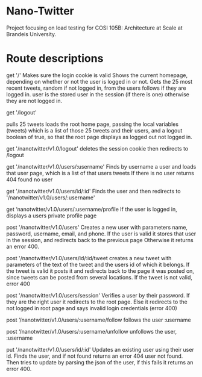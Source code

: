 # Nano-Twitter
Project focusing on load testing for COSI 105B: Architecture at Scale at Brandeis University.

# Route descriptions

get '/'
Makes sure the login cookie is valid
Shows the current homepage, depending on whether or not the user is logged in or not. 
Gets the 25 most recent tweets, random if not logged in, from the users follows if they are logged in. 
user is the stored user in the session (if there is one) otherwise they are not logged in. 

get '/logout'

pulls 25 tweets
loads the root home page, passing the local variables (tweets) which is a list of those 25 tweets and their users, and a logout boolean of true, so that the root page displays as logged out not logged in. 

get '/nanotwitter/v1.0/logout'
deletes the session cookie then redirects to /logout

get '/nanotwitter/v1.0/users/:username'
Finds by username a user and loads that user page, which is a list of that users tweets
If there is no user returns 404 found no user

get '/nanotwitter/v1.0/users/id/:id'
Finds the user and then redirects to '/nanotwitter/v1.0/users/:username'

get ‘nanotwitter/v1.0/users/:username/profile
If the user is logged in, displays a users private profile page

post '/nanotwitter/v1.0/users'
Creates a new user with parameters name, password, username, email, and phone. If the user is valid it stores that user in the session, and redirects back to the previous page
Otherwise it returns an error 400. 

post '/nanotwitter/v1.0/users/id/:id/tweet
creates a new tweet with parameters of the text of the tweet and the users id of which it belongs. 
If the tweet is valid it posts it and redirects back to the page it was posted on, since tweets can be posted from several locations. 
If the tweet is not valid, error 400

post '/nanotwitter/v1.0/users/session'
Verifies a user by their password. If they are the right user it redirects to the root page. Else it redirects to the not logged in root page and says invalid login credentials (error 400)


post ‘/nanotwitter/v1.0/users/:username/follow
follows the user :username

post ‘/nanotwitter/v1.0/users/:username/unfollow
unfollows the user, :username


put '/nanotwitter/v1.0/users/id/:id'
Updates an existing user using their user id. 
Finds the user, and if not found returns an error 404 user not found. Then tries to update by parsing the json of the user, if this fails it returns an error 400. 

